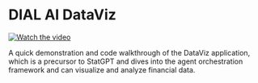 # DIAL AI DataViz

[![Watch the video](https://img.youtube.com/vi/70wb8qzkLMw/mqdefault.jpg)](https://youtu.be/70wb8qzkLMw)

A quick demonstration and code walkthrough of the DataViz application, which is a precursor to StatGPT and dives into the agent orchestration framework and can visualize and analyze financial data.
